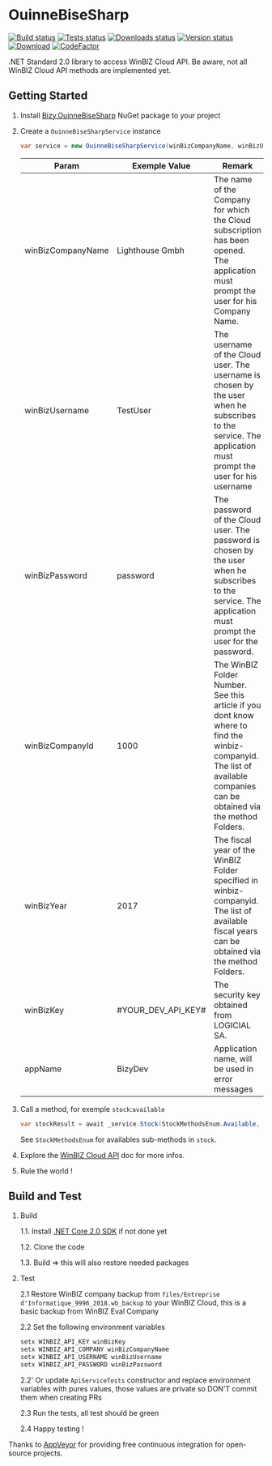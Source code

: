 # OuinneBiseSharp

[![Build status][build-badge]][build-status]
[![Tests status][tests-badge]][tests-status]
[![Downloads status][downloads-badge]][downloads-status]
[![Version status][version-badge]][version-status]
[![Download][download-badge]][download-link]
[![CodeFactor](https://www.codefactor.io/repository/github/bizydev/ouinnebisesharp/badge)](https://www.codefactor.io/repository/github/bizydev/ouinnebisesharp)

.NET Standard 2.0 library to access WinBIZ Cloud API. Be aware, not all WinBIZ Cloud API methods are implemented yet.

## Getting Started

1. Install [Bizy.OuinneBiseSharp](https://www.nuget.org/packages/Bizy.OuinneBiseSharp/) NuGet package to your project

2. Create a `OuinneBiseSharpService` instance

    ``` csharp
    var service = new OuinneBiseSharpService(winBizCompanyName, winBizUsername, winBizPassword, winBizCompanyId, winBizYear, winBizKey, appName);
    ```

    | Param             | Exemple Value      | Remark                                                                                                                                                                    |
    |-------------------|--------------------|---------------------------------------------------------------------------------------------------------------------------------------------------------------------------|
    | winBizCompanyName | Lighthouse Gmbh    | The name of the Company for which the Cloud subscription has been opened. The application must prompt the user for his Company Name.                                      |
    | winBizUsername    | TestUser           | The username of the Cloud user. The username is chosen by the user when he subscribes to the service. The application must prompt the user for his username               |
    | winBizPassword    | password           | The password of the Cloud user. The password is chosen by the user when he subscribes to the service. The application must prompt the user for the password.              |
    | winBizCompanyId   | 1000               | The WinBIZ Folder Number. See  this article if you dont know where to find the winbiz-companyid. The list of available companies can be obtained via the method  Folders. |
    | winBizYear        | 2017               | The fiscal year of the WinBIZ Folder specified in winbiz-companyid. The list of available fiscal years can be obtained via the method  Folders.                           |
    | winBizKey         | #YOUR_DEV_API_KEY# | The security key obtained from LOGICIAL SA.                                                                                                                               |
    | appName           | BizyDev            | Application name, will be used in error messages

3. Call a method, for exemple `stock`:`available`

    ```csharp
    var stockResult = await _service.Stock(StockMethodsEnum.Available, productId);
    ```
    See `StockMethodsEnum` for availables sub-methods in `stock`.

4. Explore the [WinBIZ Cloud API](https://winbiz.zendesk.com/hc/en-us/categories/115000186633-API-WinBIZ-Cloud) doc for more infos.

5. Rule the world !

## Build and Test

1. Build

    1.1. Install [.NET Core 2.0 SDK](https://www.microsoft.com/net/download/windows) if not done yet

    1.2. Clone the code

    1.3. Build => this will also restore needed packages

2. Test

    2.1 Restore WinBIZ company backup from `files/Entreprise d'Informatique_9996_2018.wb_backup` to your WinBIZ Cloud, this is a basic backup from WinBIZ Eval Company

    2.2 Set the following environment variables

    ```powershell
    setx WINBIZ_API_KEY winBizKey
    setx WINBIZ_API_COMPANY winBizCompanyName
    setx WINBIZ_API_USERNAME winBizUsername
    setx WINBIZ_API_PASSWORD winBizPassword
    ```

    2.2' Or update `ApiServiceTests` constructor and replace environment variables with pures values, those values are private so DON'T commit them when creating PRs

    2.3 Run the tests, all test should be green

    2.4 Happy testing !

Thanks to [AppVeyor](https://www.appveyor.com/) for providing free continuous integration for open-source projects.

[build-badge]: https://img.shields.io/appveyor/ci/bizy/ouinnebisesharp.svg?maxAge=3600?logo=appveyor
[build-status]: https://ci.appveyor.com/project/Bizy/ouinnebisesharp

[tests-badge]: https://img.shields.io/appveyor/tests/bizy/ouinnebisesharp.svg?maxAge=3600?logo=appveyor
[tests-status]: https://ci.appveyor.com/project/Bizy/ouinnebisesharp/build/tests

[downloads-badge]: https://img.shields.io/nuget/dt/Bizy.OuinneBiseSharp.svg?maxAge=3600
[downloads-status]: https://www.nuget.org/stats/packages/Bizy.OuinneBiseSharp?groupby=Version

[version-badge]: https://img.shields.io/nuget/v/Bizy.OuinneBiseSharp.svg?maxAge=3600
[version-status]: https://www.nuget.org/packages/Bizy.OuinneBiseSharp/

[download-badge]: https://img.shields.io/badge/NuGet-Download-blue.svg
[download-link]: https://www.nuget.org/packages/Bizy.OuinneBiseSharp
